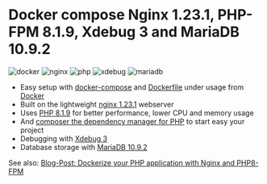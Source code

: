 # Docker compose Nginx 1.23.1, PHP-FPM 8.1.9, Xdebug 3 and MariaDB 10.9.2

![docker](https://img.shields.io/badge/Docker-compose-brightgreen.svg)
![nginx](https://img.shields.io/badge/nginx-1.23.1-brightgreen.svg)
![php](https://img.shields.io/badge/PHP_FPM-8.1.9-brightgreen.svg)
![xdebug](https://img.shields.io/badge/Xdebug-3-brightgreen.svg)
![mariadb](https://img.shields.io/badge/MariaDB-10.9.2-brightgreen.svg)

* Easy setup with [docker-compose](https://docs.docker.com/compose/) and [Dockerfile](https://docs.docker.com/engine/reference/builder/) under usage from [Docker](https://www.docker.com)
* Built on the lightweight [nginx 1.23.1](https://nginx.org) webserver
* Uses [PHP 8.1.9](https://www.php.net) for better performance, lower CPU and memory usage
* And [composer the dependency manager for PHP](https://getcomposer.org) to start easy your project
* Debugging with [Xdebug 3](https://xdebug.org)
* Database storage with [MariaDB 10.9.2](https://mariadb.org)

See also:
[Blog-Post: Dockerize your PHP application with Nginx and PHP8-FPM](https://marcit.eu/en/2021/04/28/dockerize-webserver-nginx-php8/)